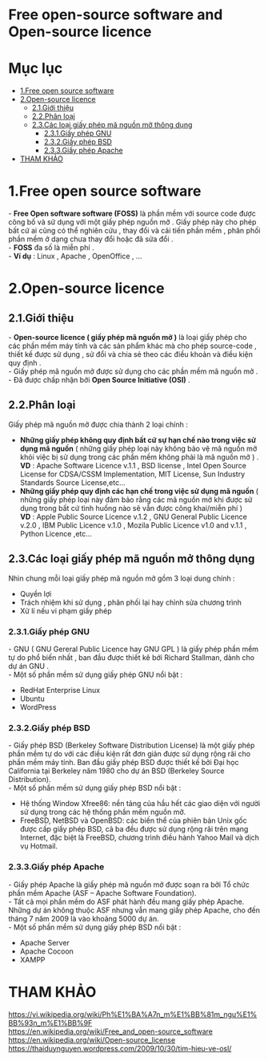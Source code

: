 # Free open-source software and Open-source licence 

# Mục lục
- [1.Free open source software ](#1)
- [2.Open-source licence](#2)
  - [2.1.Giới thiệu](#2.1)
  - [2.2.Phân loại ](#2.2)
  - [2.3.Các loại giấy phép mã nguồn mở thông dụng ](#2.3)
    - [2.3.1.Giấy phép GNU ](#2.3.1)
    - [2.3.2.Giấy phép BSD ](#2.3.2)
    - [2.3.3.Giấy phép Apache](2.3.3)
- [THAM KHẢO](#thamkhao)


<a name='1'> </a>
# 1.Free open source software 

\- **Free Open software software (FOSS)** là phần mềm với source code được 
công bố và sử dụng với một giấy phép nguồn mở . Giấy phép này cho phép 
bất cứ ai cũng có thể nghiên cứu , thay đổi và cải tiến phần mềm , phân 
phối phần mềm ở dạng chưa thay đổi hoặc đã sửa đổi .  
\- **FOSS** đa số là miễn phí .  
\- **Ví dụ** : Linux , Apache , OpenOffice , ...  

<a name='2'></a>  
# 2.Open-source licence
<a anme='2.1'></a>  
## 2.1.Giới thiệu  
 
\- **Open-source licence ( giấy phép mã nguồn mở )** là loại giấy phép cho các 
phần mềm máy tính và các sản phẩm khác mà cho phép source-code , thiết kế 
được sử dụng , sử đổi và chia sẻ theo các điều khoản và điều kiện quy định .  
\- Giấy phép mã nguồn mở được sử dụng cho các phần mềm mã nguồn mở .  
\- Đã được chấp nhận bởi **Open Source Initiative (OSI)** .  

<a name='2.2'></a>  
## 2.2.Phân loại 

Giấy phép mã nguồn mở được chia thành 2 loại chính :  
- **Những giấy phép không quy định bất cứ sự hạn chế nào trong việc sử 
dụng mã nguồn** ( những giấy phép loại này không bảo vệ mã nguồn mở khỏi 
việc bị sử dụng trong các phần mềm không phải là mã nguồn mở ) .  
**VD** : Apache Software Licence v.1.1 , BSD license , 
Intel Open Source License for CDSA/CSSM Implementation, 
MIT License, Sun Industry Standards Source License,etc...  
- **Những giấy phép quy định các hạn chế trong việc sử dụng mã nguồn** ( 
những giấy phép loại này đảm bảo rằng các mã nguồn mở khi được sử dụng 
trong bất cứ tình huống nào sẽ vẫn được công khai/miễn phí )  
**VD** : Apple Public Source Licence v.1.2 , GNU General Public Licence v.2.0 , 
IBM Public Licence v.1.0 , Mozila Public Licence v1.0 and v.1.1 , Python Licence ,etc...  

<a name='2.3'></a>  
## 2.3.Các loại giấy phép mã nguồn mở thông dụng  
Nhìn chung mỗi loại giấy phép mã nguồn mở gồm 3 loại dung chính : 
- Quyền lợi 
- Trách nhiệm khi sử dụng , phân phối lại hay chỉnh sửa chương trình 
- Xử lí nếu vi phạm giấy phép 

<a name='2.3.1'></a>  
### 2.3.1.Giấy phép GNU 

\- GNU ( GNU Gereral Public Licence hay GNU GPL ) là giấy phép phần mềm 
tự do phổ biến nhất , ban đầu được thiết kê bới Richard Stallman, dành cho dự án GNU .  
\- Một số phần mềm sử dụng giấy phép GNU nổi bật :  
- RedHat Enterprise Linux  
- Ubuntu
- WordPress 

<a name='2.3.2'></a>  
### 2.3.2.Giấy phép BSD 

\- Giấy phép BSD (Berkeley Software Distribution License) là một giấy phép phần mềm tự do với các điều kiện rất đơn giản được sử dụng rộng rãi cho phần mềm máy tính. Ban đầu giấy phép BSD được thiết kế bởi Đại học California tại Berkeley năm 1980 cho dự án BSD (Berkeley Source Distribution).  
\- Một số phần mềm sử dụng giấy phép BSD nổi bật :  
- Hệ thống Window Xfree86: nền tảng của hầu hết các giao diện với 
người sử dụng trong các hệ thống phần mềm nguồn mở.
- FreeBSD, NetBSD và OpenBSD: các biến thể của phiên bản Unix gốc 
được cấp giấy phép BSD, cả ba đều được sử dụng rộng rãi trên mạng Internet, đặc biệt là FreeBSD, chương trình điều hành Yahoo Mail và dịch vụ Hotmail.

<a name='2.3.3'></a>  
### 2.3.3.Giấy phép Apache

\- Giấy phép Apache là giấy phép mã nguồn mở được soạn ra bởi Tổ chức 
phần mềm Apache (ASF – Apache Software Foundation).  
\- Tất cả mọi phần mềm do ASF phát hành đều mang giấy phép Apache. 
Những dự án không thuộc ASF nhưng vẫn mang giấy phép Apache, 
cho đến tháng 7 năm 2009 là vào khoảng 5000 dự án.  
\- Một số phần mềm sử dụng giấy phép BSD nổi bật :  
- Apache Server  
- Apache Cocoon
- XAMPP

<a name='thamkhao'></a>
# THAM KHẢO
https://vi.wikipedia.org/wiki/Ph%E1%BA%A7n_m%E1%BB%81m_ngu%E1%BB%93n_m%E1%BB%9F  
https://en.wikipedia.org/wiki/Free_and_open-source_software  
https://en.wikipedia.org/wiki/Open-source_license  
https://thaiduynguyen.wordpress.com/2009/10/30/tim-hieu-ve-osl/  
 





